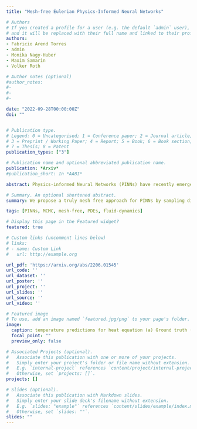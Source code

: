 ```yaml
---
title: "Mesh-free Eulerian Physics-Informed Neural Networks"

# Authors
# If you created a profile for a user (e.g. the default `admin` user), write the username (folder name) here 
# and it will be replaced with their full name and linked to their profile.
authors:
- Fabricio Arend Torres
- admin
- Monika Nagy-Huber
- Maxim Samarin
- Volker Roth

# Author notes (optional)
#author_notes:
#- 
#- 
#- 

date: "2022-09-28T00:00:00Z"
doi: ""


# Publication type.
# Legend: 0 = Uncategorised; 1 = Conference paper; 2 = Journal article;
# 3 = Preprint / Working Paper; 4 = Report; 5 = Book; 6 = Book section;
# 7 = Thesis; 8 = Patent
publication_types: ["3"]

# Publication name and optional abbreviated publication name.
publication: *Arxiv*
#publication_short: In *AABI*

abstract: Physics-informed Neural Networks (PINNs) have recently emerged as a principled way to include prior physical knowledge in form of partial differential equations (PDEs) into neural networks. Although PINNs are generally viewed as mesh-free, current approaches still rely on collocation points within a bounded region, even in settings with spatially sparse signals. Furthermore, if the boundaries are not known, the selection of such a region is difficult and often results in a large proportion of collocation points being selected in areas of low relevance. To resolve this severe drawback of current methods, we present a mesh-free and adaptive approach termed particle-density PINN (pdPINN), which is inspired by the microscopic viewpoint of fluid dynamics. The method is based on the Eulerian formulation and, different from classical mesh-free method, does not require the introduction of Lagrangian updates. We propose to sample directly from the distribution over the particle positions, eliminating the need to introduce boundaries while adaptively focusing on the most relevant regions. This is achieved by interpreting a non-negative physical quantity (such as the density or temperature) as an unnormalized probability distribution from which we sample with dynamic Monte Carlo methods. The proposed method leads to higher sample efficiency and improved performance of PINNs. These advantages are demonstrated on various experiments based on the continuity equations, Fokker-Planck equations, and the heat equation.

# Summary. An optional shortened abstract.
summary: We propose a truly mesh free approach for PINNs by sampling directly from the modelled density that is applicable in unbounded or unknown domains and scales to high dimensional setting

tags: [PINNs, MCMC, mesh-free, PDEs, fluid-dynamics]

# Display this page in the Featured widget?
featured: true

# Custom links (uncomment lines below)
# links:
# - name: Custom Link
#   url: http://example.org

url_pdf: 'https://arxiv.org/abs/2206.01545'
url_code: ''
url_dataset: ''
url_poster: ''
url_project: ''
url_slides: ''
url_source: ''
url_video: ''

# Featured image
# To use, add an image named `featured.jpg/png` to your page's folder. 
image:
  caption: temperature predictions for heat equation (a) Ground truth (b) uniform sampling, and (c) proposed pdPINN
  focal_point: ""
  preview_only: false

# Associated Projects (optional).
#   Associate this publication with one or more of your projects.
#   Simply enter your project's folder or file name without extension.
#   E.g. `internal-project` references `content/project/internal-project/index.md`.
#   Otherwise, set `projects: []`.
projects: []

# Slides (optional).
#   Associate this publication with Markdown slides.
#   Simply enter your slide deck's filename without extension.
#   E.g. `slides: "example"` references `content/slides/example/index.md`.
#   Otherwise, set `slides: ""`.
slides: ""
---
```

